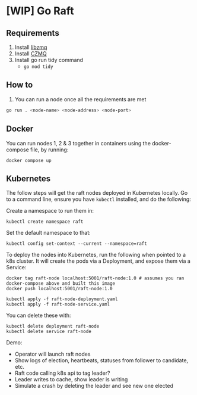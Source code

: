 # [WIP] Go Raft

## Requirements

1. Install [libzmq](https://zeromq.org/download/)
2. Install [CZMQ](https://zeromq.org/languages/c/)
3. Install go run tidy command
    - `go mod tidy`

## How to

1. You can run a node once all the requirements are met

```bash
go run . <node-name> <node-address> <node-port>
```


## Docker

You can run nodes 1, 2 & 3 together in containers using the docker-compose file, by running:

```
docker compose up
```

## Kubernetes

The follow steps will get the raft nodes deployed in Kubernetes locally. Go to a command line, ensure you have `kubectl` installed, and do the following:

Create a namespace to run them in:
```
kubectl create namespace raft
```

Set the default namespace to that:
```
kubectl config set-context --current --namespace=raft
```

To deploy the nodes into Kubernetes, run the following when pointed to a k8s cluster. It will create the pods via a Deployment, and expose them via a Service:
```
docker tag raft-node localhost:5001/raft-node:1.0 # assumes you ran docker-compose above and built this image
docker push localhost:5001/raft-node:1.0 

kubectl apply -f raft-node-deployment.yaml
kubectl apply -f raft-node-service.yaml
```

You can delete these with:

```
kubectl delete deployment raft-node
kubectl delete service raft-node
```

Demo: 
- Operator will launch raft nodes
- Show logs of election, heartbeats, statuses from follower to candidate, etc.
- Raft code calling k8s api to tag leader? 
- Leader writes to cache, show leader is writing
- Simulate a crash by deleting the leader and see new one elected 
